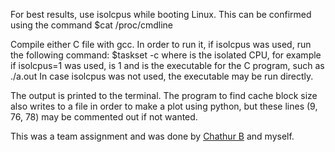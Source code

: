 For best results, use isolcpus while booting Linux. This can be confirmed using the command $cat /proc/cmdline

Compile either C file with gcc. In order to run it, if isolcpus was used, run the following command: $taskset -c <x> <executable>
where <x> is the isolated CPU, for example if isolcpus=1 was used, <x> is 1
and <executable> is the executable for the C program, such as ./a.out
In case isolcpus was not used, the executable may be run directly.

The output is printed to the terminal. The program to find cache block size also writes to a file in order to make a plot using python, but these lines (9, 76, 78) may be commented out if not wanted.

This was a team assignment and was done by <a href="https://github.com/chathur018">Chathur B</a> and myself.
